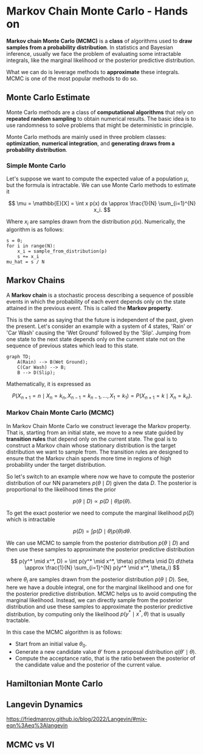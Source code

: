 # Markov Chain Monte Carlo - Hands on

**Markov chain Monte Carlo (MCMC)** is a **class** of algorithms used to **draw samples from a probability distribution**. In statistics and Bayesian inference, usually we face the problem of evaluating some intractable integrals, like the marginal likelihood or the posterior predictive distribution.

What we can do is leverage methods to **approximate** these integrals. MCMC is one of the most popular methods to do so.

## Monte Carlo Estimate
Monte Carlo methods are a class of **computational algorithms** that rely on **repeated random sampling** to obtain numerical results. The basic idea is to use randomness to solve problems that might be deterministic in principle.

Monte Carlo methods are mainly used in three problem classes: **optimization**, **numerical integration**, and **generating draws from a probability distribution**.

### Simple Monte Carlo
Let's suppose we want to compute the expected value of a population $\mu$, but the formula is intractable. We can use Monte Carlo methods to estimate it

$$
\mu = \mathbb{E}[X] = \int x p(x) dx \approx \frac{1}{N} \sum_{i=1}^{N} x_i.
$$

Where $x_i$ are samples drawn from the distribution $p(x)$. Numerically, the algorithm is as follows:

```
s = 0;
for i in range(N):
    x_i = sample_from_distribution(p)
    s += x_i
mu_hat = s / N
```

## Markov Chains
A **Markov chain** is a stochastic process describing a sequence of possible events in which the probability of each event depends only on the state attained in the previous event. This is called the **Markov property**.

This is the same as saying that the future is independent of the past, given the present. Let's consider an example with a system of 4 states, 'Rain' or 'Car Wash' causing the 'Wet Ground' followed by the 'Slip'. Jumping from one state to the next state depends only on the current state not on the sequence of previous states which lead to this state.

```mermaid
graph TD;
    A(Rain) --> B(Wet Ground);
    C(Car Wash) --> B;
    B --> D(Slip);
```
Mathematically, it is expressed as

$$
P(X_{n+1} = n \mid X_n = k_n, X_{n-1}=k_{n-1}, \dots, X_1 = k_1) = P(X_{n+1} = k \mid X_n = k_n).
$$

### Markov Chain Monte Carlo (MCMC)
In Markov Chain Monte Carlo we construct leverage the Markov property. That is, starting from an initial state, we move to a new state guided by **transition rules** that depend only on the current state. The goal is to construct a Markov chain whose stationary distribution is the target distribution we want to sample from.
The transition rules are designed to ensure that the Markov chain spends more time in regions of high probability under the target distribution.






So let's switch to an example where now we have to compute the posterior distribution of our NN parameters $p(\theta \mid D)$ given the data $D$. The posterior is proportional to the likelihood times the prior

$$
p(\theta \mid D) \propto p(D \mid \theta) p(\theta).
$$

To get the exact posterior we need to compute the marginal likelihood $p(D)$ which is intractable

$$
p(D) = \int p(D \mid \theta) p(\theta) d\theta.
$$

We can use MCMC to sample from the posterior distribution $p(\theta \mid D)$ and then use these samples to approximate the posterior predictive distribution

$$
p(y^* \mid x^*, D) = \int p(y^* \mid x^*, \theta) p(\theta \mid D) d\theta \approx \frac{1}{N} \sum_{i=1}^{N} p(y^* \mid x^*, \theta_i)
$$

where $\theta_i$ are samples drawn from the posterior distribution $p(\theta \mid D)$. See, here we have a double integral, one for the marginal likelihood and one for the posterior predictive distribution. MCMC helps us to avoid computing the marginal likelihood. Instead, we can directly sample from the posterior distribution and use these samples to approximate the posterior predictive distribution, by computing only the likelihood $p(y^* \mid x^*, \theta)$ that is usually tractable.

In this case the MCMC algorithm is as follows:
- Start from an initial value $\theta_0$.
- Generate a new candidate value $\theta'$ from a proposal distribution $q(\theta' \mid \theta)$.
- Compute the acceptance ratio, that is the ratio between the posterior of the candidate value and the posterior of the current value.

## Hamiltonian Monte Carlo

## Langevin Dynamics
https://friedmanroy.github.io/blog/2022/Langevin/#mjx-eqn%3Aeq%3Alangevin

## MCMC vs VI

